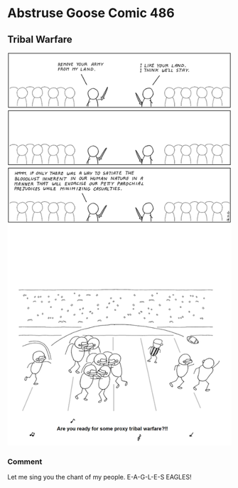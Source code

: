 # Abstruse Goose Comic 486
## Tribal Warfare

![image](comics/monday_bloody_monday.png)
### Comment
Let me sing you the chant of my people. E-A-G-L-E-S EAGLES!
